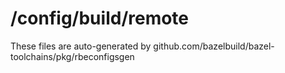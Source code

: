 # /config/build/remote
These files are auto-generated by github.com/bazelbuild/bazel-toolchains/pkg/rbeconfigsgen
